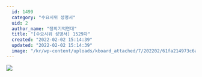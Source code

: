 ```yaml
---
  id: 1499
  category: "수요시위 성명서"
  uid: 2
  author_name: "정의기억연대"
  title: "[수요시위 성명서] 1529차"
  created: "2022-02-02 15:14:39"
  updated: "2022-02-02 15:14:39"
  image: "/kr/wp-content/uploads/kboard_attached/7/202202/61fa214973c6a7350618.jpg"
---
```

![](/kr/wp-content/uploads/kboard_attached/7/202202/61fa214973c6a7350618.jpg)